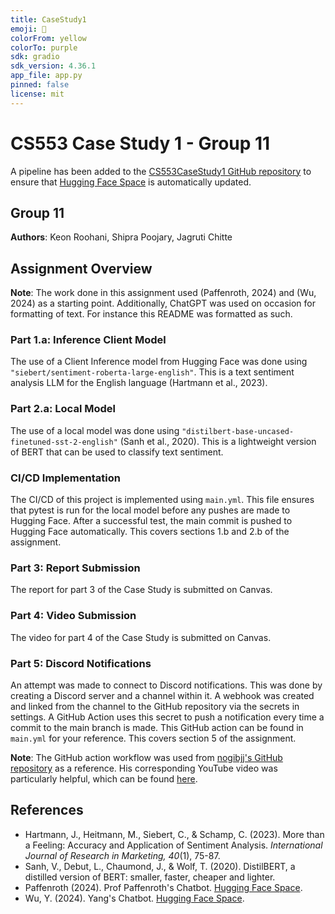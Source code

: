 ```yaml
---
title: CaseStudy1
emoji: 💬
colorFrom: yellow
colorTo: purple
sdk: gradio
sdk_version: 4.36.1
app_file: app.py
pinned: false
license: mit
---
```


# CS553 Case Study 1 - Group 11

A pipeline has been added to the [CS553CaseStudy1 GitHub repository](https://github.com/jvroo/CS553CaseStudy1.git) to ensure that [Hugging Face Space](https://huggingface.co/spaces/ML-OPS-Grp11/CaseStudy1) is automatically updated.

## Group 11
**Authors**: Keon Roohani, Shipra Poojary, Jagruti Chitte

## Assignment Overview

**Note**: The work done in this assignment used (Paffenroth, 2024) and (Wu, 2024) as a starting point. Additionally, ChatGPT was used on occasion for formatting of text. For instance this README was formatted as such. 

### Part 1.a: Inference Client Model
The use of a Client Inference model from Hugging Face was done using `"siebert/sentiment-roberta-large-english"`. This is a text sentiment analysis LLM for the English language (Hartmann et al., 2023).

### Part 2.a: Local Model
The use of a local model was done using `"distilbert-base-uncased-finetuned-sst-2-english"` (Sanh et al., 2020). This is a lightweight version of BERT that can be used to classify text sentiment.

### CI/CD Implementation
The CI/CD of this project is implemented using `main.yml`. This file ensures that pytest is run for the local model before any pushes are made to Hugging Face. After a successful test, the main commit is pushed to Hugging Face automatically. This covers sections 1.b and 2.b of the assignment.

### Part 3: Report Submission
The report for part 3 of the Case Study is submitted on Canvas.

### Part 4: Video Submission
The video for part 4 of the Case Study is submitted on Canvas.

### Part 5: Discord Notifications
An attempt was made to connect to Discord notifications. This was done by creating a Discord server and a channel within it. A webhook was created and linked from the channel to the GitHub repository via the secrets in settings. A GitHub Action uses this secret to push a notification every time a commit to the main branch is made. This GitHub action can be found in `main.yml` for your reference. This covers section 5 of the assignment.

**Note**: The GitHub action workflow was used from [nogibjj's GitHub repository](https://github.com/nogibjj/hugging-face) as a reference. His corresponding YouTube video was particularly helpful, which can be found [here](https://www.youtube.com/watch?v=VYSGjUa5sc4&feature=youtu.be).

## References
- Hartmann, J., Heitmann, M., Siebert, C., & Schamp, C. (2023). More than a Feeling: Accuracy and Application of Sentiment Analysis. *International Journal of Research in Marketing, 40*(1), 75-87.
- Sanh, V., Debut, L., Chaumond, J., & Wolf, T. (2020). DistilBERT, a distilled version of BERT: smaller, faster, cheaper and lighter.
- Paffenroth (2024). Prof Paffenroth's Chatbot. [Hugging Face Space](https://huggingface.co/spaces/rcpaffenroth/chatbot).
- Wu, Y. (2024). Yang's Chatbot. [Hugging Face Space](https://huggingface.co/spaces/YangWu001/CS553_Example).
